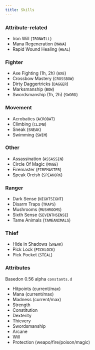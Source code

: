 ```yaml
---
title: Skills
---
```


### Attribute-related
- Iron Will (`IRONWILL`)
- Mana Regeneration (`MANA`)
- Rapid Wound Healing (`HEAL`)

### Fighter
- Axe Fighting (1h, 2h) (`AXE`)
- Crossbow Mastery (`CROSSBOW`)
- Dirty Daggertricks (`DAGGER`)
- Marksmanship (`BOW`) 
- Swordsmanship (1h, 2h) (`SWORD`)

### Movement
- Acrobatics (`ACROBAT`)
- Climbing (`CLIMB`)
- Sneak (`SNEAK`)
- Swimming (`SWIM`)

### Other
- Assassination (`ASSASSIN`)
- Circle Of Magic (`MAGE`)
- Firemaster (`FIREMASTER`)
- Speak Orcish (`SPEAKORK`)

### Ranger 
- Dark Sense (`NIGHTSIGHT`)
- Disarm Traps (`TRAPS`)
- Mushrooms (`MUSHROOMS`)
- Sixth Sense (`SEVENTHSENSE`)
- Tame Animals (`TAMEANIMALS`)

### Thief
- Hide in Shadows (`SNEAK`)
- Pick Lock (`PICKLOCK`)
- Pick Pocket (`STEAL`)

### Attributes
Basedon 0.56 alpha `constants.d`
- Hitpoints (current/max)
- Mana (current/max)
- Madness (current/max)
- Strength
- Constitution
- Dexterity
- Thievery
- Swordsmanship
- Arcane
- Will
- Protection (weapo/fire/poison/magic)
